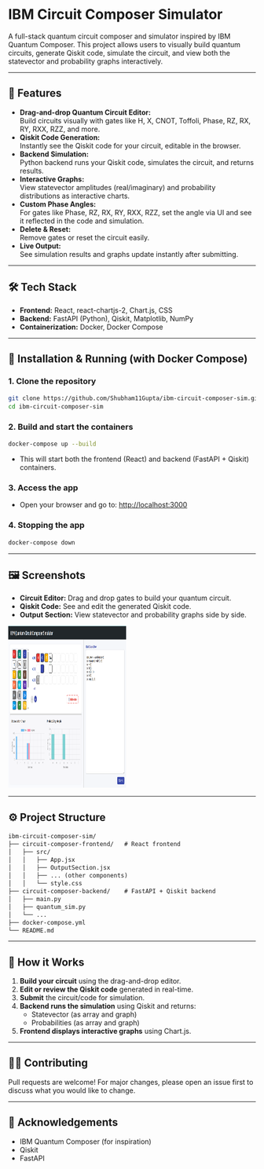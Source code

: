# IBM Circuit Composer Simulator

A full-stack quantum circuit composer and simulator inspired by IBM Quantum Composer. This project allows users to visually build quantum circuits, generate Qiskit code, simulate the circuit, and view both the statevector and probability graphs interactively.

---

## 🚀 Features

- **Drag-and-drop Quantum Circuit Editor:**  
  Build circuits visually with gates like H, X, CNOT, Toffoli, Phase, RZ, RX, RY, RXX, RZZ, and more.
- **Qiskit Code Generation:**  
  Instantly see the Qiskit code for your circuit, editable in the browser.
- **Backend Simulation:**  
  Python backend runs your Qiskit code, simulates the circuit, and returns results.
- **Interactive Graphs:**  
  View statevector amplitudes (real/imaginary) and probability distributions as interactive charts.
- **Custom Phase Angles:**  
  For gates like Phase, RZ, RX, RY, RXX, RZZ, set the angle via UI and see it reflected in the code and simulation.
- **Delete & Reset:**  
  Remove gates or reset the circuit easily.
- **Live Output:**  
  See simulation results and graphs update instantly after submitting.

---

## 🛠 Tech Stack

- **Frontend:** React, react-chartjs-2, Chart.js, CSS
- **Backend:** FastAPI (Python), Qiskit, Matplotlib, NumPy
- **Containerization:** Docker, Docker Compose

---

## 🐳 Installation & Running (with Docker Compose)

### 1. **Clone the repository**
```sh
git clone https://github.com/Shubham11Gupta/ibm-circuit-composer-sim.git
cd ibm-circuit-composer-sim
```

### 2. **Build and start the containers**
```sh
docker-compose up --build
```
- This will start both the frontend (React) and backend (FastAPI + Qiskit) containers.

### 3. **Access the app**
- Open your browser and go to: [http://localhost:3000](http://localhost:3000)

### 4. **Stopping the app**
```sh
docker-compose down
```

---

## 🖼️ Screenshots

- **Circuit Editor:** Drag and drop gates to build your quantum circuit.
- **Qiskit Code:** See and edit the generated Qiskit code.
- **Output Section:** View statevector and probability graphs side by side.

<img height="330" width="240" src="circuit-composer-frontend\src\assets\qcc.png">

---

## ⚙️ Project Structure

```
ibm-circuit-composer-sim/
├── circuit-composer-frontend/   # React frontend
│   ├── src/
│   │   ├── App.jsx
│   │   ├── OutputSection.jsx
│   │   ├── ... (other components)
│   │   └── style.css
├── circuit-composer-backend/    # FastAPI + Qiskit backend
│   ├── main.py
│   ├── quantum_sim.py
│   └── ...
├── docker-compose.yml
└── README.md
```

---

## 📝 How it Works

1. **Build your circuit** using the drag-and-drop editor.
2. **Edit or review the Qiskit code** generated in real-time.
3. **Submit** the circuit/code for simulation.
4. **Backend runs the simulation** using Qiskit and returns:
    - Statevector (as array and graph)
    - Probabilities (as array and graph)
5. **Frontend displays interactive graphs** using Chart.js.

---

## 🧑‍💻 Contributing

Pull requests are welcome! For major changes, please open an issue first to discuss what you would like to change.

---


## 🙏 Acknowledgements

- IBM Quantum Composer (for inspiration)
- Qiskit
- FastAPI